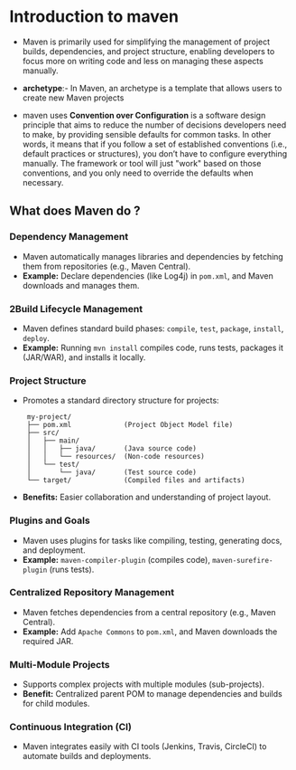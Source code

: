 # Introduction to maven 

- Maven is primarily used for simplifying the management of project builds, dependencies, and project structure, enabling developers to focus more on writing code and less on managing these aspects manually.


- **archetype**:- In Maven, an archetype is a template that allows users to create new Maven projects


- maven uses **Convention over Configuration** is a software design principle that aims to reduce the number of decisions developers need to make, by providing sensible defaults for common tasks. In other words, it means that if you follow a set of established conventions (i.e., default practices or structures), you don’t have to configure everything manually. The framework or tool will just "work" based on those conventions, and you only need to override the defaults when necessary.

## What does Maven do ? 

### **Dependency Management**
   - Maven automatically manages libraries and dependencies by fetching them from repositories (e.g., Maven Central).
   - **Example:** Declare dependencies (like Log4j) in `pom.xml`, and Maven downloads and manages them.

### 2**Build Lifecycle Management**
   - Maven defines standard build phases: `compile`, `test`, `package`, `install`, `deploy`.
   - **Example:** Running `mvn install` compiles code, runs tests, packages it (JAR/WAR), and installs it locally.

### **Project Structure**
   - Promotes a standard directory structure for projects:
     ```
      my-project/
      ├── pom.xml             (Project Object Model file)
      ├── src/
      │   ├── main/
      │   │   ├── java/       (Java source code)
      │   │   └── resources/  (Non-code resources)
      │   └── test/
      │       └── java/       (Test source code)
      └── target/             (Compiled files and artifacts)

     ```
   - **Benefits:** Easier collaboration and understanding of project layout.

### **Plugins and Goals**
   - Maven uses plugins for tasks like compiling, testing, generating docs, and deployment.
   - **Example:** `maven-compiler-plugin` (compiles code), `maven-surefire-plugin` (runs tests).

### **Centralized Repository Management**
   - Maven fetches dependencies from a central repository (e.g., Maven Central).
   - **Example:** Add `Apache Commons` to `pom.xml`, and Maven downloads the required JAR.

### **Multi-Module Projects**
   - Supports complex projects with multiple modules (sub-projects).
   - **Benefit:** Centralized parent POM to manage dependencies and builds for child modules.

### **Continuous Integration (CI)**
   - Maven integrates easily with CI tools (Jenkins, Travis, CircleCI) to automate builds and deployments.


